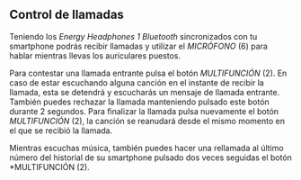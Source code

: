 ## Control de llamadas

Teniendo los *Energy Headphones 1 Bluetooth* sincronizados con tu smartphone podrás recibir llamadas y utilizar el *MICRÓFONO* (6) para hablar mientras llevas los auriculares puestos.

Para contestar una llamada entrante pulsa el botón *MULTIFUNCIÓN* (2). En caso de estar escuchando alguna canción en el instante de recibir la llamada, esta se detendrá y escucharás un mensaje de llamada entrante. También puedes rechazar la llamada manteniendo pulsado este botón durante 2 segundos.
Para finalizar la llamada pulsa nuevamente el botón *MULTIFUNCIÓN* (2), la canción se reanudará desde el mismo momento en el que se recibió la llamada.

Mientras escuchas música, también puedes hacer una rellamada al último número del historial de su smartphone pulsado dos veces seguidas el botón *MULTIFUNCIÓN (2).

